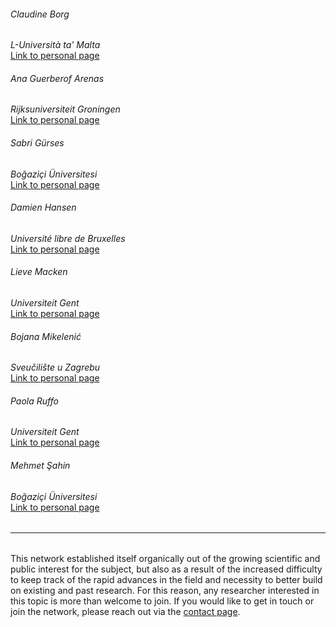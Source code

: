 ###### Claudine Borg<br/>
*L-Università ta' Malta*<br/>
<a href="https://www.um.edu.mt/profile/claudineborg" class="green" target="_blank">Link to personal page</a>

###### Ana Guerberof Arenas<br/>
*Rijksuniversiteit Groningen*<br/>
<a href="https://research.rug.nl/en/persons/ana-guerberof-arenas/" class="green" target="_blank">Link to personal page</a>

###### Sabri Gürses<br/>
*Boğaziçi Üniversitesi*<br/>
<a href="https://ceviribilim.com/" class="green" target="_blank">Link to personal page</a>

###### Damien Hansen<br/>
*Université libre de Bruxelles*<br/>
<a href="https://hansenda.github.io/" class="green" target="_blank">Link to personal page</a>

###### Lieve Macken<br/>
*Universiteit Gent*<br/>
<a href="https://lt3.ugent.be/people/lieve-macken/" class="green" target="_blank">Link to personal page</a>

###### Bojana Mikelenić<br/>
*Sveučilište u Zagrebu*<br/>
<a href="https://www.ffzg.unizg.hr/roman/francuski/bojana-mikelenic/" class="green" target="_blank">Link to personal page</a>

###### Paola Ruffo<br/>
*Universiteit Gent*<br/>
<a href="https://bohtranslations.com/" class="green" target="_blank">Link to personal page</a>

###### Mehmet Şahin<br/>
*Boğaziçi Üniversitesi*<br/>
<a href="https://transint.bogazici.edu.tr/mehmet-sahin" class="green" target="_blank">Link to personal page</a>

<hr style="boder-top:solid #eff0f1;height:1px;margin-top: 2rem;margin-bottom:2rem;">

This network established itself organically out of the growing scientific and public interest for the subject, but also as a result of the increased difficulty to keep track of the rapid advances in the field and necessity to better build on existing and past research. For this reason, any researcher interested in this topic is more than welcome to join. If you would like to get in touch or join the network, please reach out via the <a href="contact.html" class="green">contact page</a>.
